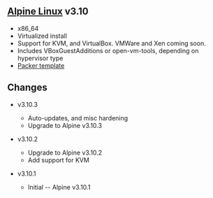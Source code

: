 ## [Alpine Linux](http://alpinelinux.org) v3.10

* x86_64
* Virtualized install
* Support for KVM, and VirtualBox. VMWare and Xen coming soon.
* Includes VBoxGuestAdditions or open-vm-tools, depending on hypervisor type
* [Packer template](https://github.com/Probely/packer-templates/farcaster-alpine3.10)

## Changes

* v3.10.3
  * Auto-updates, and misc hardening
  * Upgrade to Alpine v3.10.3

* v3.10.2
  * Upgrade to Alpine v3.10.2
  * Add support for KVM

* v3.10.1
   * Initial -- Alpine v3.10.1
